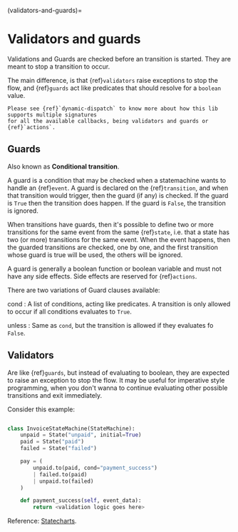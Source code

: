(validators-and-guards)=
# Validators and guards

Validations and Guards are checked before an transition is started. They are meant to stop a
transition to occur.

The main difference, is that {ref}`validators` raise exceptions to stop the flow, and {ref}`guards`
act like predicates that should resolve for a ``boolean`` value.

```{seealso}
Please see {ref}`dynamic-dispatch` to know more about how this lib supports multiple signatures
for all the available callbacks, being validators and guards or {ref}`actions`.
```

## Guards

Also known as **Conditional transition**.

A guard is a condition that may be checked when a statemachine wants to handle
an {ref}`event`. A guard is declared on the {ref}`transition`, and when that transition
would trigger, then the guard (if any) is checked.  If the guard is `True`
then the transition does happen. If the guard is `False`, the transition
is ignored.

When transitions have guards, then it's possible to define two or more
transitions for the same event from the same {ref}`state`, i.e. that a state has
two (or more) transitions for the same event.  When the event happens, then
the guarded transitions are checked, one by one, and the first transition
whose guard is true will be used, the others will be ignored.

A guard is generally a boolean function or boolean variable and must not have any side effects.
Side effects are reserved for {ref}`actions`.

There are two variations of Guard clauses available:


cond
: A list of conditions, acting like predicates. A transition is only allowed to occur if
all conditions evaluates to ``True``.

unless
: Same as `cond`, but the transition is allowed if they evaluates fo ``False``.

## Validators


Are like {ref}`guards`, but instead of evaluating to boolean, they are expected to raise an
exception to stop the flow. It may be useful for imperative style programming, when you don't
wanna to continue evaluating other possible transitions and exit immediately.


Consider this example:

```py

class InvoiceStateMachine(StateMachine):
    unpaid = State("unpaid", initial=True)
    paid = State("paid")
    failed = State("failed")

    pay = (
        unpaid.to(paid, cond="payment_success")
        | failed.to(paid)
        | unpaid.to(failed)
    )

    def payment_success(self, event_data):
        return <validation logic goes here>

```


Reference: [Statecharts](https://statecharts.dev/).
